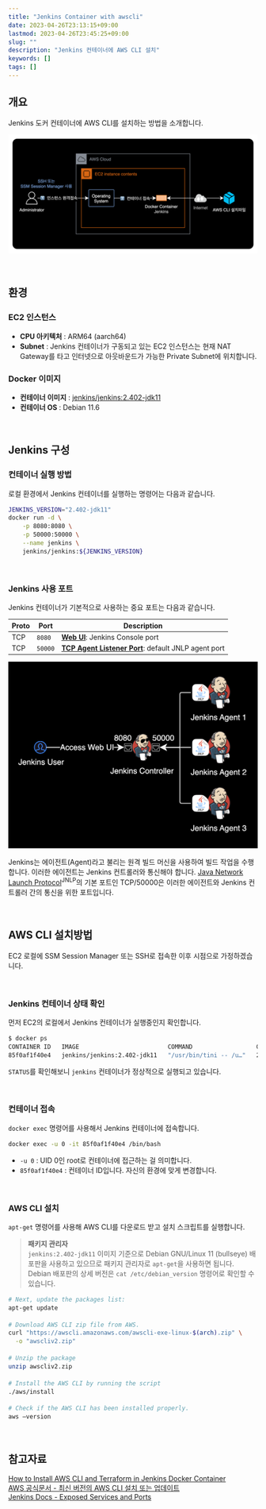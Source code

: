 ```yaml
---
title: "Jenkins Container with awscli"
date: 2023-04-26T23:13:15+09:00
lastmod: 2023-04-26T23:45:25+09:00
slug: ""
description: "Jenkins 컨테이너에 AWS CLI 설치"
keywords: []
tags: []
---
```


## 개요

Jenkins 도커 컨테이너에 AWS CLI를 설치하는 방법을 소개합니다.

![전체 작업순서](./1.png)

&nbsp;

## 환경

### EC2 인스턴스

- **CPU 아키텍처** : ARM64 (aarch64)
- **Subnet** : Jenkins 컨테이너가 구동되고 있는 EC2 인스턴스는 현재 NAT Gateway를 타고 인터넷으로 아웃바운드가 가능한 Private Subnet에 위치합니다.

### Docker 이미지

- **컨테이너 이미지** : [jenkins/jenkins:2.402-jdk11](https://hub.docker.com/r/jenkins/jenkins/tags?page=1&name=2.402-jdk11)
- **컨테이너 OS** : Debian 11.6

&nbsp;

## Jenkins 구성

### 컨테이너 실행 방법

로컬 환경에서 Jenkins 컨테이너를 실행하는 명령어는 다음과 같습니다.

```bash
JENKINS_VERSION="2.402-jdk11"
docker run -d \
    -p 8080:8080 \
    -p 50000:50000 \
    --name jenkins \
    jenkins/jenkins:${JENKINS_VERSION}
```

&nbsp;

### Jenkins 사용 포트

Jenkins 컨테이너가 기본적으로 사용하는 중요 포트는 다음과 같습니다.

| Proto | Port    | Description                                          |
|-------|---------|------------------------------------------------------|
| TCP   | `8080`  | [**Web UI**](https://www.jenkins.io/doc/book/security/services/#web-ui): Jenkins Console port                     |
| TCP   | `50000` | [**TCP Agent Listener Port**](https://www.jenkins.io/doc/book/security/services/#tcp-agent-listener-port): default JNLP agent port |

![Jenkins controller and agent architecture](./2.png)

Jenkins는 에이전트(Agent)라고 불리는 원격 빌드 머신을 사용하여 빌드 작업을 수행합니다. 이러한 에이전트는 Jenkins 컨트롤러와 통신해야 합니다. [Java Network Launch Protocol](https://docs.oracle.com/javase/tutorial/deployment/deploymentInDepth/jnlp.html)<sup>JNLP</sup>의 기본 포트인 TCP/50000은 이러한 에이전트와 Jenkins 컨트롤러 간의 통신을 위한 포트입니다.

&nbsp;

## AWS CLI 설치방법

EC2 로컬에 SSM Session Manager 또는 SSH로 접속한 이후 시점으로 가정하겠습니다.

&nbsp;

### Jenkins 컨테이너 상태 확인

먼저 EC2의 로컬에서 Jenkins 컨테이너가 실행중인지 확인합니다.

```bash
$ docker ps
CONTAINER ID   IMAGE                         COMMAND                  CREATED         STATUS             PORTS                                              NAMES
85f0af1f40e4   jenkins/jenkins:2.402-jdk11   "/usr/bin/tini -- /u…"   2 minutes ago   Up 2 minutes       0.0.0.0:8080->8080/tcp, 0.0.0.0:50000->50000/tcp   jenkins
```

`STATUS`를 확인해보니 `jenkins` 컨테이너가 정상적으로 실행되고 있습니다.

&nbsp;

### 컨테이너 접속

`docker exec` 명령어를 사용해서 Jenkins 컨테이너에 접속합니다.

```bash
docker exec -u 0 -it 85f0af1f40e4 /bin/bash
```

- `-u 0` : UID 0인 root로 컨테이너에 접근하는 걸 의미합니다.
- `85f0af1f40e4` : 컨테이너 ID입니다. 자신의 환경에 맞게 변경합니다.

&nbsp;

### AWS CLI 설치

`apt-get` 명령어를 사용해 AWS CLI를 다운로드 받고 설치 스크립트를 실행합니다.

> **패키지 관리자**  
> `jenkins:2.402-jdk11` 이미지 기준으로 Debian GNU/Linux 11 (bullseye) 배포판을 사용하고 있으므로 패키지 관리자로 `apt-get`을 사용하면 됩니다. Debian 배포판의 상세 버전은 `cat /etc/debian_version` 명령어로 확인할 수 있습니다.

```bash
# Next, update the packages list:
apt-get update

# Download AWS CLI zip file from AWS.
curl "https://awscli.amazonaws.com/awscli-exe-linux-$(arch).zip" \
  -o "awscliv2.zip"

# Unzip the package
unzip awscliv2.zip

# Install the AWS CLI by running the script
./aws/install

# Check if the AWS CLI has been installed properly.
aws –version
```

&nbsp;

## 참고자료

[How to Install AWS CLI and Terraform in Jenkins Docker Container](https://securitywing.com/how-to-install-aws-cli-in-jenkins-docker-container/)  
[AWS 공식문서 - 최신 버전의 AWS CLI 설치 또는 업데이트](https://docs.aws.amazon.com/ko_kr/cli/latest/userguide/getting-started-install.html#getting-started-install-instructions)  
[Jenkins Docs - Exposed Services and Ports](https://www.jenkins.io/doc/book/security/services/#exposed-services-and-ports)
